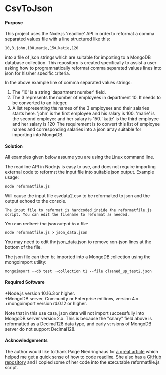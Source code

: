 # CsvToJson

#### Purpose

This project uses the Node.js 'readline' API in order to reformat a comma separated values file with a line structured like this:

`10,3,john,100,marie,150,katie,120`

into a file of json strings which are suitable for importing to a MongoDB database collection. This repository is created specifically to assist a user asking how to programmatically reformat comma separated values lines into json for his/her specific criteria.

In the above example line of comma separated values strings:

1. The '10' is a string 'department number' field.
2. The 3 represents the number of employees in department 10. It needs to be converted to an integer.
3. A list representing the names of the 3 employees and their salaries starts here. 'john' is the first employee and his salary is 100. 'marie' is the second employee and her salary is 150. 'katie' is the third employee and her salary is 120. The requirement is to convert this list of employee names and corresponding salaries into a json array suitable for importing into MongoDB.

#### Solution

All examples given below assume you are using the Linux command line.

The readline API in Node.js is easy to use, and does not require importing external code to reformat the input file into suitable json output. Example usage:

`node reformatfile.js`

Will cause the input file csvdata2.csv to be reformatted to json and the output echoed to the console. 

`The input file to reformat is hardcoded inside the reformatfile.js script. You can edit the filename to reformat as needed.`

You can redirect the json output to a file:

`node reformatfile.js > json_data.json` 

You may need to edit the json_data.json to remove non-json lines at the bottom of the file.

The json file can then be imported into a MongoDB collection using the mongoimport utility:

`mongoimport --db test --collection t1 --file cleaned_up_test2.json`

#### Required Software

+Node.js version 10.16.3 or higher.  
+MongoDB server, Community or Enterprise editions, version 4.x.  
+mongoimport version r4.0.12 or higher.  

Note that in this use case, json data will not import successfully into MongoDB server version 2.x. This is because the "salary" field above is reformatted as a Decimal128 data type, and early versions of MongoDB server do not support Decimal128. 

#### Acknowledgements

The author would like to thank Paige Niedringhaus for [a great article](https://itnext.io/using-node-js-to-read-really-really-large-files-pt-1-d2057fe76b33) which helped me get a quick sense of how to code readline. She also has [a GitHub repository](https://github.com/paigen11/file-read-challenge) and I copied some of her code into the executable reformatfile.js script.
 

